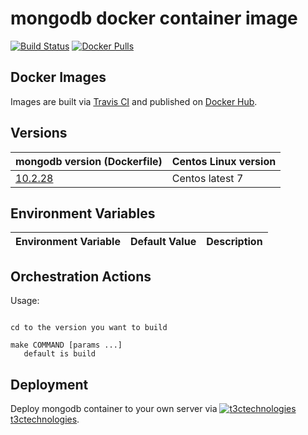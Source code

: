 # mongodb docker container image

[![Build Status](https://travis-ci.org/t3ctechnologies/mongodb.svg?branch=master)](https://travis-ci.org/t3ctechnologies/mariadb)
[![Docker Pulls](https://img.shields.io/docker/pulls/t3ctechnologies/mongodb.svg)](https://hub.docker.com/r/t3ctechnologies/mariadb)

## Docker Images

Images are built via [Travis CI](https://travis-ci.org/t3ctechnologies/mongodb) and published on [Docker Hub](https://hub.docker.com/r/t3ctechnologies/mariadb).

## Versions

| mongodb version (Dockerfile) | Centos Linux version |
| ---------------------------- | -------------------- |
| [10.2.28](https://github.com/t3ctechnologies/mongodb/tree/master/3.2/Dockerfile) | Centos latest 7 |

## Environment Variables

| Environment Variable | Default Value | Description |
| -------------------- | ------------- | ----------- |


## Orchestration Actions

Usage:
```

cd to the version you want to build

make COMMAND [params ...]
   default is build

```

## Deployment

Deploy mongodb container to your own server via [![t3ctechnologies](https://www.google.com/s2/favicons?domain=t3ctechnologies.com) t3ctechnologies](http://t3c.io).
